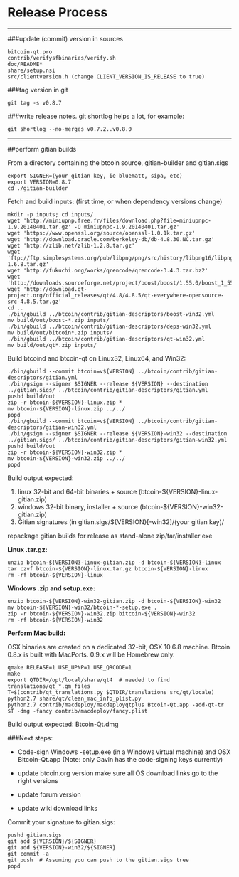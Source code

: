 Release Process
====================

* * *

###update (commit) version in sources


	bitcoin-qt.pro
	contrib/verifysfbinaries/verify.sh
	doc/README*
	share/setup.nsi
	src/clientversion.h (change CLIENT_VERSION_IS_RELEASE to true)

###tag version in git

	git tag -s v0.8.7

###write release notes. git shortlog helps a lot, for example:

	git shortlog --no-merges v0.7.2..v0.8.0

* * *

##perform gitian builds

 From a directory containing the btcoin source, gitian-builder and gitian.sigs
  
	export SIGNER=(your gitian key, ie bluematt, sipa, etc)
	export VERSION=0.8.7
	cd ./gitian-builder

 Fetch and build inputs: (first time, or when dependency versions change)

	mkdir -p inputs; cd inputs/
	wget 'http://miniupnp.free.fr/files/download.php?file=miniupnpc-1.9.20140401.tar.gz' -O miniupnpc-1.9.20140401.tar.gz'
	wget 'https://www.openssl.org/source/openssl-1.0.1k.tar.gz'
	wget 'http://download.oracle.com/berkeley-db/db-4.8.30.NC.tar.gz'
	wget 'http://zlib.net/zlib-1.2.8.tar.gz'
	wget 'ftp://ftp.simplesystems.org/pub/libpng/png/src/history/libpng16/libpng-1.6.8.tar.gz'
	wget 'http://fukuchi.org/works/qrencode/qrencode-3.4.3.tar.bz2'
	wget 'http://downloads.sourceforge.net/project/boost/boost/1.55.0/boost_1_55_0.tar.bz2'
	wget 'http://download.qt-project.org/official_releases/qt/4.8/4.8.5/qt-everywhere-opensource-src-4.8.5.tar.gz'
	cd ..
	./bin/gbuild ../btcoin/contrib/gitian-descriptors/boost-win32.yml
	mv build/out/boost-*.zip inputs/
	./bin/gbuild ../btcoin/contrib/gitian-descriptors/deps-win32.yml
	mv build/out/bitcoin*.zip inputs/
	./bin/gbuild ../btcoin/contrib/gitian-descriptors/qt-win32.yml
	mv build/out/qt*.zip inputs/

 Build btcoind and btcoin-qt on Linux32, Linux64, and Win32:
  
	./bin/gbuild --commit btcoin=v${VERSION} ../btcoin/contrib/gitian-descriptors/gitian.yml
	./bin/gsign --signer $SIGNER --release ${VERSION} --destination ../gitian.sigs/ ../btcoin/contrib/gitian-descriptors/gitian.yml
	pushd build/out
	zip -r btcoin-${VERSION}-linux.zip *
	mv btcoin-${VERSION}-linux.zip ../../
	popd
	./bin/gbuild --commit btcoin=v${VERSION} ../btcoin/contrib/gitian-descriptors/gitian-win32.yml
	./bin/gsign --signer $SIGNER --release ${VERSION}-win32 --destination ../gitian.sigs/ ../btcoin/contrib/gitian-descriptors/gitian-win32.yml
	pushd build/out
	zip -r btcoin-${VERSION}-win32.zip *
	mv btcoin-${VERSION}-win32.zip ../../
	popd

  Build output expected:

  1. linux 32-bit and 64-bit binaries + source (btcoin-${VERSION}-linux-gitian.zip)
  2. windows 32-bit binary, installer + source (btcoin-${VERSION}-win32-gitian.zip)
  3. Gitian signatures (in gitian.sigs/${VERSION}[-win32]/(your gitian key)/

repackage gitian builds for release as stand-alone zip/tar/installer exe

**Linux .tar.gz:**

	unzip btcoin-${VERSION}-linux-gitian.zip -d btcoin-${VERSION}-linux
	tar czvf btcoin-${VERSION}-linux.tar.gz btcoin-${VERSION}-linux
	rm -rf btcoin-${VERSION}-linux

**Windows .zip and setup.exe:**

	unzip btcoin-${VERSION}-win32-gitian.zip -d btcoin-${VERSION}-win32
	mv btcoin-${VERSION}-win32/btcoin-*-setup.exe .
	zip -r btcoin-${VERSION}-win32.zip bitcoin-${VERSION}-win32
	rm -rf btcoin-${VERSION}-win32

**Perform Mac build:**

  OSX binaries are created on a dedicated 32-bit, OSX 10.6.8 machine.
  Btcoin 0.8.x is built with MacPorts.  0.9.x will be Homebrew only.

	qmake RELEASE=1 USE_UPNP=1 USE_QRCODE=1
	make
	export QTDIR=/opt/local/share/qt4  # needed to find translations/qt_*.qm files
	T=$(contrib/qt_translations.py $QTDIR/translations src/qt/locale)
	python2.7 share/qt/clean_mac_info_plist.py
	python2.7 contrib/macdeploy/macdeployqtplus Btcoin-Qt.app -add-qt-tr $T -dmg -fancy contrib/macdeploy/fancy.plist

 Build output expected: Btcoin-Qt.dmg

###Next steps:

* Code-sign Windows -setup.exe (in a Windows virtual machine) and
  OSX Bitcoin-Qt.app (Note: only Gavin has the code-signing keys currently)

* update btcoin.org version
  make sure all OS download links go to the right versions

* update forum version

* update wiki download links

Commit your signature to gitian.sigs:

	pushd gitian.sigs
	git add ${VERSION}/${SIGNER}
	git add ${VERSION}-win32/${SIGNER}
	git commit -a
	git push  # Assuming you can push to the gitian.sigs tree
	popd

